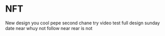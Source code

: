# NFT
New design 
you
cool pepe
second chane
try video test
full design
sunday date near
whuy
not
follow
near
rear
is not
